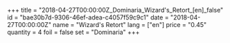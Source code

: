 +++
title = "2018-04-27T00:00:00Z_Dominaria_Wizard's_Retort_[en]_false"
id = "bae30b7d-9306-46ef-adea-c4057f59c9c1"
date = "2018-04-27T00:00:00Z"
name = "Wizard's Retort"
lang = ["en"]
price = "0.45"
quantity = 4
foil = false
set = "Dominaria"
+++
